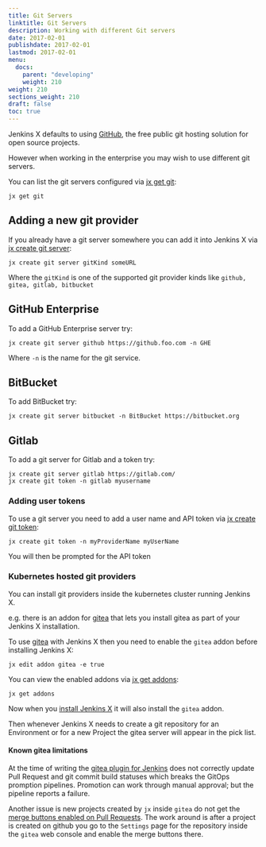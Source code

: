 ```yaml
---
title: Git Servers
linktitle: Git Servers
description: Working with different Git servers 
date: 2017-02-01
publishdate: 2017-02-01
lastmod: 2017-02-01
menu:
  docs:
    parent: "developing"
    weight: 210
weight: 210
sections_weight: 210
draft: false
toc: true
---
```



Jenkins X defaults to using [GitHub](https://github.com/), the free public git hosting solution for open source projects.
 
However when working in the enterprise you may wish to use different git servers.

You can list the git servers configured via [jx get git](/commands/jx_get_git):

```
jx get git
```

## Adding a new git provider

If you already have a git server somewhere you can add it into Jenkins X via [jx create git server](/commands/jx_create_git_server):
                                    
``` 
jx create git server gitKind someURL
```

Where the `gitKind` is one of the supported git provider kinds like `github, gitea, gitlab, bitbucket`

## GitHub Enterprise

To add a GitHub Enterprise server try:

``` 
jx create git server github https://github.foo.com -n GHE
```

Where `-n` is the name for the git service.

## BitBucket

To add BitBucket try:

```
jx create git server bitbucket -n BitBucket https://bitbucket.org
```

## Gitlab

To add a git server for Gitlab and a token try:

```
jx create git server gitlab https://gitlab.com/
jx create git token -n gitlab myusername
```
   
   
### Adding user tokens

To use a git server you need to add a user name and API token via [jx create git token](/commands/jx_create_git_token):

``` 
jx create git token -n myProviderName myUserName
```

You will then be prompted for the API token 

### Kubernetes hosted git providers

You can install git providers inside the kubernetes cluster running Jenkins X. 

e.g. there is an addon for [gitea](https://gitea.io/en-us/) that lets you install gitea as part of your Jenkins X installation.

To use [gitea](https://gitea.io/en-us/) with Jenkins X then you need to enable the `gitea` addon before installing Jenkins X:

``` 
jx edit addon gitea -e true
``` 

You can view the enabled addons via [jx get addons](/commands/jx_get_addons):

``` 
jx get addons
``` 

Now when you [install Jenkins X](/getting-started/) it will also install the `gitea` addon. 

Then whenever Jenkins X needs to create a git repository for an Environment or for a new Project the gitea server will appear in the pick list.


#### Known gitea limitations

At the time of writing the [gitea plugin for Jenkins](https://issues.jenkins-ci.org/browse/JENKINS-50459) does not correctly update Pull Request and git commit build statuses which breaks the GitOps promption pipelines. Promotion can work through manual approval; but the pipeline reports a failure. 

Another issue is new projects created by `jx` inside `gitea` do not get the [merge buttons enabled on Pull Requests](https://github.com/go-gitea/go-sdk/issues/100). The work around is after a project is created on github you go to the `Settings` page for the repository inside the `gitea` web console and enable the merge buttons there. 

